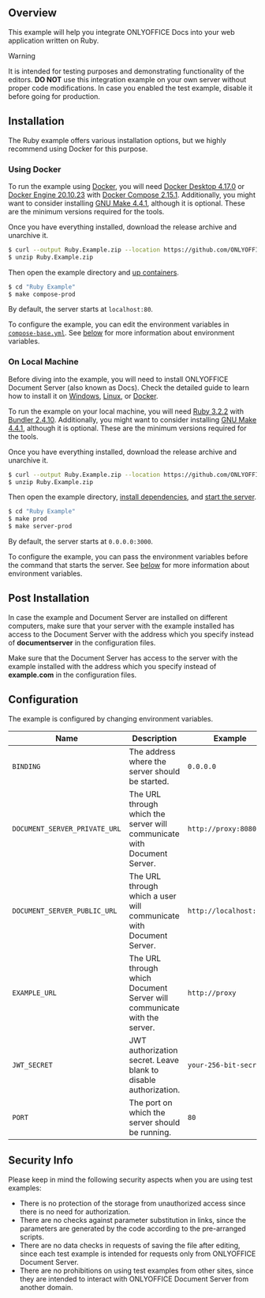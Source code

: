 ## Overview

This example will help you integrate ONLYOFFICE Docs into your web application written on Ruby.

> [!WARNING]  
> It is intended for testing purposes and demonstrating functionality of the editors. **DO NOT** use this integration example on your own server without proper code modifications. In case you enabled the test example, disable it before going for production.

## Installation

The Ruby example offers various installation options, but we highly recommend using Docker for this purpose.

### Using Docker

To run the example using [Docker](https://docker.com), you will need [Docker Desktop 4.17.0](https://docs.docker.com/desktop) or [Docker Engine 20.10.23](https://docs.docker.com/engine) with [Docker Compose 2.15.1](https://docs.docker.com/compose). Additionally, you might want to consider installing [GNU Make 4.4.1](https://gnu.org/software/make), although it is optional. These are the minimum versions required for the tools.

Once you have everything installed, download the release archive and unarchive it.

```sh
$ curl --output Ruby.Example.zip --location https://github.com/ONLYOFFICE/document-server-integration/releases/latest/download/Ruby.Example.zip
$ unzip Ruby.Example.zip
```

Then open the example directory and [up containers](./Makefile#L46).

```sh
$ cd "Ruby Example"
$ make compose-prod
```

By default, the server starts at `localhost:80`.

To configure the example, you can edit the environment variables in [`compose-base.yml`](./compose-base.yml). See [below](#configuration) for more information about environment variables.

### On Local Machine

Before diving into the example, you will need to install ONLYOFFICE Document Server (also known as Docs). Check the detailed guide to learn how to install it on [Windows](https://helpcenter.onlyoffice.com/installation/docs-developer-install-windows.aspx), [Linux](https://helpcenter.onlyoffice.com/installation/docs-developer-install-ubuntu.aspx), or [Docker](https://helpcenter.onlyoffice.com/installation/docs-developer-install-docker.aspx).

To run the example on your local machine, you will need [Ruby 3.2.2](https://ruby-lang.org) with [Bundler 2.4.10](https://bundler.io). Additionally, you might want to consider installing [GNU Make 4.4.1](https://gnu.org/software/make), although it is optional. These are the minimum versions required for the tools.

Once you have everything installed, download the release archive and unarchive it.

```sh
$ curl --output Ruby.Example.zip --location https://github.com/ONLYOFFICE/document-server-integration/releases/latest/download/Ruby.Example.zip
$ unzip Ruby.Example.zip
```

Then open the example directory, [install dependencies](./Makefile#L33), and [start the server](./Makefile#L42).

```sh
$ cd "Ruby Example"
$ make prod
$ make server-prod
```

By default, the server starts at `0.0.0.0:3000`.

To configure the example, you can pass the environment variables before the command that starts the server. See [below](#configuration) for more information about environment variables.

## Post Installation

In case the example and Document Server are installed on different computers, make sure that your server with the example installed has access to the Document Server with the address which you specify instead of **documentserver** in the configuration files. 

Make sure that the Document Server has access to the server with the example installed with the address which you specify instead of **example.com** in the configuration files.

## Configuration

The example is configured by changing environment variables.

| Name | Description | Example |
| ------------- | ------------- | ------------- |
| `BINDING` | The address where the server should be started. | `0.0.0.0` |
| `DOCUMENT_SERVER_PRIVATE_URL` | The URL through which the server will communicate with Document Server. | `http://proxy:8080` |
| `DOCUMENT_SERVER_PUBLIC_URL` | The URL through which a user will communicate with Document Server. | `http://localhost:8080` |
| `EXAMPLE_URL` | The URL through which Document Server will communicate with the server. | `http://proxy` |
| `JWT_SECRET` | JWT authorization secret. Leave blank to disable authorization. | `your-256-bit-secret` |
| `PORT` | The port on which the server should be running. | `80` |

## Security Info

Please keep in mind the following security aspects when you are using test examples:

- There is no protection of the storage from unauthorized access since there is no need for authorization.
- There are no checks against parameter substitution in links, since the parameters are generated by the code according to the pre-arranged scripts.
- There are no data checks in requests of saving the file after editing, since each test example is intended for requests only from ONLYOFFICE Document Server.
- There are no prohibitions on using test examples from other sites, since they are intended to interact with ONLYOFFICE Document Server from another domain.
